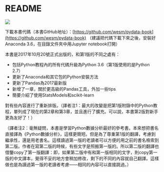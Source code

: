 # README

![](http://upload-images.jianshu.io/upload_images/7178691-0d965cf51eb5af9e.png?imageMogr2/auto-orient/strip|imageView2/2/w/1240)



下載本書代碼（本書GitHub地址）：[https://github.com/wesm/pydata-book](https://github.com/wesm/pydata-book) （建議把代碼下載下來之後，安裝好Anaconda 3.6，在目錄文件夾中用Jupyter notebook打開）

本書是2017年10月20號正式出版的，和第1版的不同之處有：

* 包括Python教程內的所有代碼升級為Python 3.6（第1版使用的是Python 2.7）
* 更新了Anaconda和其它包的Python安裝方法
* 更新了Pandas為2017最新版
* 新增了一章，關於更高級的Pandas工具，外加一些tips
* 簡要介紹了使用StatsModels和scikit-learn

對有些內容進行了重新排版。（譯者注1：最大的改變是把第1版附錄中的Python教程，單列成了現在的第2章和第3章，並且進行了擴充。可以說，本書第2版對新手更為友好了！）

（譯者注2：毫無疑問，本書是學習Python數據分析最好的參考書。本來想把書名直接譯為《Python數據分析》，這樣更簡短。但是為了尊重第1版的翻譯，考慮到繼承性，還是用老書名。這樣讀過第一版的老讀者可以方便的用之前的書名檢索到第二版。作者在寫第二版的時候，有些文字是照搬第一版的。所以第二版的翻譯也借鑒copy了第一版翻譯：即，如果第二版中有和第一版相同的文字，則copy第一版的中文譯本，覺得不妥的地方會稍加修改，剩下的不同的內容就自己翻譯。這樣做也是為讀過第一版的老讀者考慮——相同的內容可以直接跳過。）

